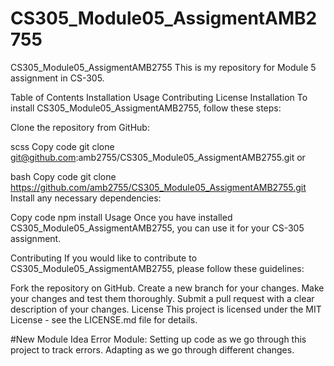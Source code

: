 # CS305_Module05_AssigmentAMB2755
CS305_Module05_AssigmentAMB2755
This is my repository for Module 5 assignment in CS-305.

Table of Contents
Installation
Usage
Contributing
License
Installation
To install CS305_Module05_AssigmentAMB2755, follow these steps:

Clone the repository from GitHub:

scss
Copy code
git clone git@github.com:amb2755/CS305_Module05_AssigmentAMB2755.git
or

bash
Copy code
git clone https://github.com/amb2755/CS305_Module05_AssigmentAMB2755.git
Install any necessary dependencies:

Copy code
npm install
Usage
Once you have installed CS305_Module05_AssigmentAMB2755, you can use it for your CS-305 assignment.

Contributing
If you would like to contribute to CS305_Module05_AssigmentAMB2755, please follow these guidelines:

Fork the repository on GitHub.
Create a new branch for your changes.
Make your changes and test them thoroughly.
Submit a pull request with a clear description of your changes.
License
This project is licensed under the MIT License - see the LICENSE.md file for details.

#New Module Idea
Error Module: Setting up code as we go through this project to track errors. Adapting as we go through different changes. 
